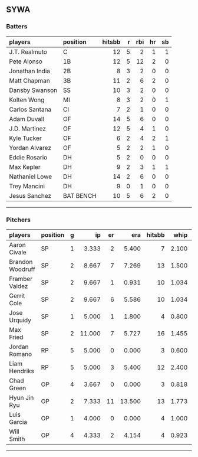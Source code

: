 ## SYWA

### Batters

 |players        |position  | hitsbb|  r| rbi| hr| sb| 
|:--------------|:---------|------:|--:|---:|--:|--:| 
|J.T. Realmuto  |C         |     12|  5|   2|  1|  1| 
|Pete Alonso    |1B        |     12|  5|  12|  2|  0| 
|Jonathan India |2B        |      8|  3|   2|  0|  0| 
|Matt Chapman   |3B        |     11|  2|   6|  2|  0| 
|Dansby Swanson |SS        |     10|  3|   2|  0|  0| 
|Kolten Wong    |MI        |      8|  3|   2|  0|  1| 
|Carlos Santana |CI        |      7|  2|   1|  0|  0| 
|Adam Duvall    |OF        |     14|  5|   6|  0|  0| 
|J.D. Martinez  |OF        |     12|  5|   4|  1|  0| 
|Kyle Tucker    |OF        |      6|  2|   4|  2|  1| 
|Yordan Alvarez |OF        |      5|  2|   2|  1|  0| 
|Eddie Rosario  |DH        |      5|  2|   0|  0|  0| 
|Max Kepler     |DH        |      9|  2|   3|  1|  1| 
|Nathaniel Lowe |DH        |     14|  2|   6|  0|  0| 
|Trey Mancini   |DH        |      9|  0|   1|  0|  0| 
|Jesus Sanchez  |BAT BENCH |     10|  5|   6|  2|  0| 

* * *

### Pitchers

 
|players          |position |  g|     ip| er|    era| hitsbb|  whip| so|  w| sv| 
|:----------------|:--------|--:|------:|--:|------:|------:|-----:|--:|--:|--:| 
|Aaron Civale     |SP       |  1|  3.333|  2|  5.400|      7| 2.100|  3|  0|  0| 
|Brandon Woodruff |SP       |  2|  8.667|  7|  7.269|     13| 1.500|  4|  1|  0| 
|Framber Valdez   |SP       |  2|  9.667|  1|  0.931|     10| 1.034|  9|  1|  0| 
|Gerrit Cole      |SP       |  2|  9.667|  6|  5.586|     10| 1.034|  9|  0|  0| 
|Jose Urquidy     |SP       |  1|  5.000|  1|  1.800|      4| 0.800|  2|  1|  0| 
|Max Fried        |SP       |  2| 11.000|  7|  5.727|     16| 1.455|  9|  0|  0| 
|Jordan Romano    |RP       |  5|  5.000|  0|  0.000|      3| 0.600|  6|  0|  5| 
|Liam Hendriks    |RP       |  5|  5.000|  3|  5.400|     12| 2.400|  9|  0|  4| 
|Chad Green       |OP       |  4|  3.667|  0|  0.000|      3| 0.818|  1|  0|  0| 
|Hyun Jin Ryu     |OP       |  2|  7.333| 11| 13.500|     13| 1.773|  5|  0|  0| 
|Luis Garcia      |OP       |  1|  4.000|  0|  0.000|      4| 1.000|  1|  0|  0| 
|Will Smith       |OP       |  4|  4.333|  2|  4.154|      4| 0.923|  3|  0|  1| 


* * *


